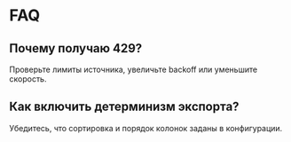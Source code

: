 # FAQ

## Почему получаю 429?
Проверьте лимиты источника, увеличьте backoff или уменьшите скорость.

## Как включить детерминизм экспорта?
Убедитесь, что сортировка и порядок колонок заданы в конфигурации.
